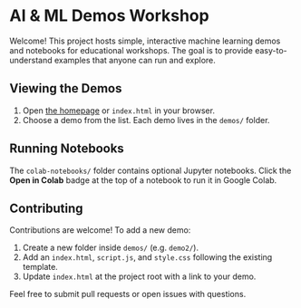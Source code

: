 # AI & ML Demos Workshop

Welcome! This project hosts simple, interactive machine learning demos and notebooks for educational workshops. The goal is to provide easy-to-understand examples that anyone can run and explore.

## Viewing the Demos

1. Open [the homepage](https://your-github-pages-url) or `index.html` in your browser.
2. Choose a demo from the list. Each demo lives in the `demos/` folder.

## Running Notebooks

The `colab-notebooks/` folder contains optional Jupyter notebooks. Click the **Open in Colab** badge at the top of a notebook to run it in Google Colab.

## Contributing

Contributions are welcome! To add a new demo:

1. Create a new folder inside `demos/` (e.g. `demo2/`).
2. Add an `index.html`, `script.js`, and `style.css` following the existing template.
3. Update `index.html` at the project root with a link to your demo.

Feel free to submit pull requests or open issues with questions.
